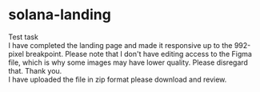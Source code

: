 # solana-landing
Test task <br>
I have completed the landing page and made it responsive up to the 992-pixel breakpoint. Please note that I don't have editing access to the Figma file, which is why some images may have lower quality. Please disregard that. Thank you. <br>
I have uploaded the file in zip format please download and review.





